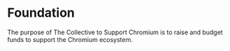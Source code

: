 # Foundation
The purpose of The Collective to Support Chromium is to raise and budget funds to support the Chromium ecosystem.
